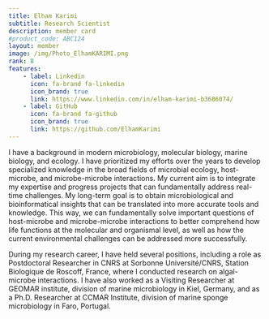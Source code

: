 ```yaml
---
title: Elham Karimi
subtitle: Research Scientist
description: member card
#product_code: ABC124
layout: member
image: /img/Photo_ElhamKARIMI.png
rank: 8
features:
    - label: Linkedin
      icon: fa-brand fa-linkedin
      icon_brand: true
      link: https://www.linkedin.com/in/elham-karimi-b3686074/
    - label: GitHub
      icon: fa-brand fa-github
      icon_brand: true
      link: https://github.com/ElhamKarimi
---
```


I have a background in modern microbiology, molecular biology, marine biology, and ecology. I have prioritized my efforts over the years to develop specialized knowledge in the broad fields of microbial ecology, host-microbe, and microbe-microbe interactions. My current aim is to integrate my expertise and progress projects that can fundamentally address real-time challenges. My long-term goal is to obtain microbiological and bioinformatical insights that can be translated into more accurate tools and knowledge. This way, we can fundamentally solve important questions of host-microbe and microbe-microbe interactions to better comprehend how life functions at the molecular and organismal level, as well as how the current environmental challenges can be addressed more successfully.

During my research career, I have held several positions, including a role as Postdoctoral Researcher in CNRS at Sorbonne Université/CNRS, Station Biologique de Roscoff, France, where I conducted research on algal-microbe interactions. I have also worked as a Visiting Researcher at GEOMAR institute, division of marine microbiology in Kiel, Germany, and as a Ph.D. Researcher at CCMAR Institute, division of marine sponge microbiology in Faro, Portugal.

